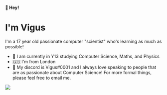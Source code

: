 #### 👋 Hey!
# I'm **Vigus**
I'm a 17 year old passionate computer "scientist" who's learning as much as possible!

- 🏫 I am currently in Y13 studying Computer Science, Maths, and Physics
- 🇬🇧 I'm from London
- 📨 My discord is Vigus#0001 and I always love speaking to people that are as passionate about Computer Science! For more formal things, please feel free to email me.

![](https://komarev.com/ghpvc/?username=VigusWG)
